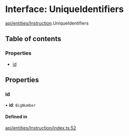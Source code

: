 # Interface: UniqueIdentifiers

[api/entities/Instruction](../wiki/api.entities.Instruction).UniqueIdentifiers

## Table of contents

### Properties

- [id](../wiki/api.entities.Instruction.UniqueIdentifiers#id)

## Properties

### id

• **id**: `BigNumber`

#### Defined in

[api/entities/Instruction/index.ts:52](https://github.com/PolymathNetwork/polymesh-sdk/blob/299ce247/src/api/entities/Instruction/index.ts#L52)
